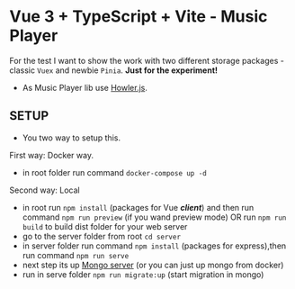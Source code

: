 # Vue 3 + TypeScript + Vite - Music Player
For the test I want to show the work with two different storage packages -  classic `Vuex` and newbie `Pinia`. **Just for the experiment!**


- As Music Player lib use [Howler.js](https://github.com/goldfire/howler.js).

## SETUP
- You two way to setup this.

First way: Docker way.
- in root folder run command `docker-compose up -d`

Second way: Local
- in root run `npm install` (packages for Vue ___client___) and then run command `npm run preview` (if you wand preview mode) OR run `npm run build` to build dist folder for your web server 
- go to the server folder from root `cd server`
- in server folder run command `npm install` (packages for express),then  run command `npm run serve`
- next step its up [Mongo server](https://www.mongodb.com/docs/manual/tutorial/manage-mongodb-processes/) (or you can just up mongo from docker)
- run in serve folder `npm run migrate:up` (start migration in mongo)